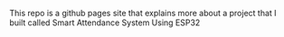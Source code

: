 This repo is a github pages site that explains more about a project that I built called Smart Attendance System Using ESP32
